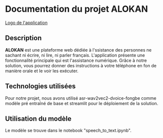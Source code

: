 # Documentation du projet ALOKAN
[Logo de l'application]()
## Description 
__ALOKAN__ est une plateforme web dédiée à l'ssistance des personnes ne sachant ni écrire, ni lire, ni parler français. L'application présente une fonctionnalité principale qui est l'assistance numérique. Grâce à notre solution, vous pourrez donner des instructions à votre téléphone en fon de manière orale et le voir les exécuter.

## Technologies utilisées
Pour notre projet, nous avons utilisé asr-wav2vec2-dvoice-fongbe comme modèle pré entraîné de base et streamlit pour le déploiement de la solution.

## Utilisation du modèle
Le modèle se trouve dans le notebook "speech_to_text.ipynb".